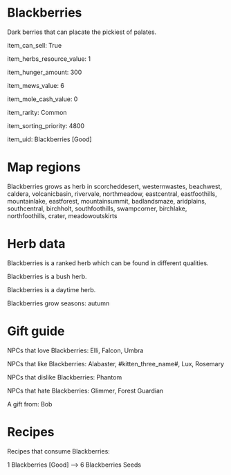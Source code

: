 # Blackberries

Dark berries that can placate the pickiest of palates.

item_can_sell: True

item_herbs_resource_value: 1

item_hunger_amount: 300

item_mews_value: 6

item_mole_cash_value: 0

item_rarity: Common

item_sorting_priority: 4800

item_uid: Blackberries [Good]

# Map regions

Blackberries grows as herb in scorcheddesert, westernwastes, beachwest, caldera, volcanicbasin, rivervale, northmeadow, eastcentral, eastfoothills, mountainlake, eastforest, mountainsummit, badlandsmaze, aridplains, southcentral, birchholt, southfoothills, swampcorner, birchlake, northfoothills, crater, meadowoutskirts

# Herb data

Blackberries is a ranked herb which can be found in different qualities.

Blackberries is a bush herb.

Blackberries is a daytime herb.

Blackberries grow seasons: autumn

# Gift guide

NPCs that love Blackberries: Elli, Falcon, Umbra

NPCs that like Blackberries: Alabaster, #kitten_three_name#, Lux, Rosemary

NPCs that dislike Blackberries: Phantom

NPCs that hate Blackberries: Glimmer, Forest Guardian

A gift from: Bob

# Recipes

Recipes that consume Blackberries:

1 Blackberries [Good] --> 6 Blackberries Seeds
